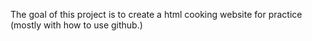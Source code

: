 The goal of this project is to create a html cooking website for practice (mostly with how to use github.)